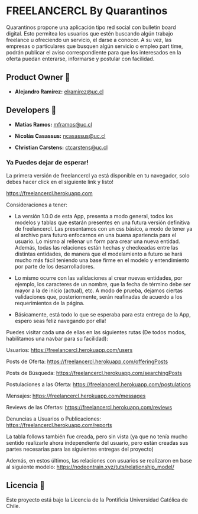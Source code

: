 # FREELANCERCL By Quarantinos

Quarantinos propone una aplicación tipo red social con bulletin board digital. Esto permitea los usuarios que estén buscando algún trabajo freelance u ofreciendo un servicio, el darse a conocer. A su vez, las empresas o particulares que busquen algún servicio o empleo part time, podrán publicar el aviso correspondiente para que los interesados en la oferta puedan enterarse, informarse y postular con facilidad.

## Product Owner :robot:

* **Alejandro Ramírez:** elramirez@uc.cl

## Developers :construction_worker:

* **Matías Ramos:** mframos@uc.cl

* **Nicolás Casassus:** ncasassus@uc.cl

* **Christian Carstens:** ctcarstens@uc.cl 

### Ya Puedes dejar de esperar!

La primera versión de freelancercl ya está disponible en tu navegador, solo debes hacer click en el siguiente link y listo!

https://freelancercl.herokuapp.com

Consideraciones a tener:

* La versión 1.0.0 de esta App, presenta a modo general, todos los modelos y tablas que estarán presentes en una futura versión definitiva de freelancercl. Las presentamos con un css básico, a modo de tener ya el archivo para futuro enfocarnos en una buena apariencia para el usuario. Lo mismo al rellenar un form para crear una nueva entidad. Además, todas las relaciones están hechas y checkeadas entre las distintas entidades, de manera que el modelamiento a futuro se hará mucho más fácil teniendo una base firme en el modelo y entendimiento por parte de los desarrolladores. 

* Lo mismo ocurre con las validaciones al crear nuevas entidades, por ejemplo, los caracteres de un nombre, que la fecha de término debe ser mayor a la de inicio (actual), etc. A modo de prueba, dejamos ciertas validaciones  que, posteriormente, serán reafinadas de acuerdo a los requerimientos de la página.

* Básicamente, está todo lo que se esperaba para esta entrega de la App, espero seas feliz navegando por ella!

Puedes visitar cada una de ellas en las siguientes rutas (De todos modos, habilitamos una navbar para su facilidad):

Usuarios: https://freelancercl.herokuapp.com/users

Posts de Oferta: https://freelancercl.herokuapp.com/offeringPosts

Posts de Búsqueda: https://freelancercl.herokuapp.com/searchingPosts

Postulaciones a las Oferta: https://freelancercl.herokuapp.com/postulations

Mensajes: https://freelancercl.herokuapp.com/messages

Reviews de las Ofertas: https://freelancercl.herokuapp.com/reviews

Denuncias a Usuarios o Publicaciones: https://freelancercl.herokuapp.com/reports

La tabla follows también fue creada, pero sin vista (ya que no tenía mucho sentido realizarle ahora independiente del usuario, pero están creadas sus partes necesarias para las siguientes entregas del proyecto)

Además, en estos últimos, las relaciones con usuarios se realizaron en base al siguiente modelo: https://nodeontrain.xyz/tuts/relationship_model/

## Licencia 📄

Este proyecto está bajo la Licencia de la Pontificia Universidad Católica de Chile.
